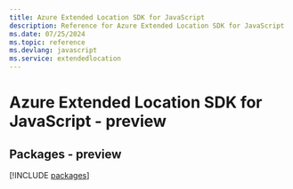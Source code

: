 ```yaml
---
title: Azure Extended Location SDK for JavaScript
description: Reference for Azure Extended Location SDK for JavaScript
ms.date: 07/25/2024
ms.topic: reference
ms.devlang: javascript
ms.service: extendedlocation
---
```

# Azure Extended Location SDK for JavaScript - preview
## Packages - preview
[!INCLUDE [packages](extended-location-index.md)]
